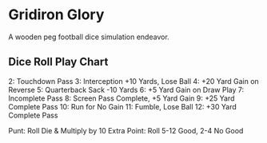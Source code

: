 # Gridiron Glory

A wooden peg football dice simulation endeavor.

## Dice Roll Play Chart

2: Touchdown Pass
3: Interception +10 Yards, Lose Ball
4: +20 Yard Gain on Reverse
5: Quarterback Sack -10 Yards
6: +5 Yard Gain on Draw Play
7: Incomplete Pass
8: Screen Pass Complete, +5 Yard Gain
9: +25 Yard Complete Pass
10: Run for No Gain
11: Fumble, Lose Ball
12: +30 Yard Complete Pass

Punt: Roll Die & Multiply by 10
Extra Point: Roll 5-12  Good, 2-4 No Good

